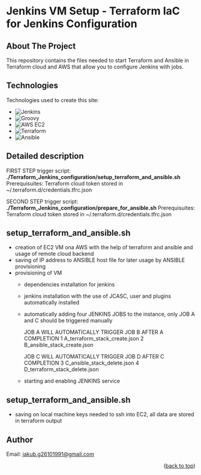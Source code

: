 # Jenkins VM Setup - Terraform IaC for Jenkins Configuration
<a name="readme-top"></a>
<!-- ABOUT THE PROJECT -->
## About The Project

This repository contains the files needed to start Terraform and Ansible in Terraform cloud and AWS that allow you to configure Jenkins with jobs.

<!-- TECHNOLOGIES -->
## Technologies

Technologies used to create this site:
* ![Jenkins](https://img.shields.io/badge/Jenkins-D24939?style=for-the-badge&logo=jenkins&logoColor=white)
* ![Groovy](https://img.shields.io/badge/Groovy-4298B8?style=for-the-badge&logo=apache%20groovy&logoColor=white)
* ![AWS EC2](https://img.shields.io/badge/AWS%20EC2-232F3E?style=for-the-badge&logo=amazon%20aws&logoColor=white)
* ![Terraform](https://img.shields.io/badge/Terraform-623CE4?style=for-the-badge&logo=terraform&logoColor=white)
* ![Ansible](https://img.shields.io/badge/Ansible-EE0000?style=for-the-badge&logo=ansible&logoColor=white)

<!-- DETAILED DESCRIPTION -->
## Detailed description

FIRST STEP
trigger script: **./Terraform_Jenkins_configuration/setup_terraform_and_ansible.sh**    
Prerequisuites: Terraform cloud token stored in ~/.terraform.d/credentials.tfrc.json  

SECOND STEP
trigger script: **./Terraform_Jenkins_configuration/prepare_for_ansible.sh** 
Prerequisuites: Terraform cloud token stored in ~/.terraform.d/credentials.tfrc.json

## setup_terraform_and_ansible.sh
- creation of EC2 VM ona AWS with the help of terraform and ansible and usage of remote cloud backend
- saving of IP address to ANSIBLE host file for later usage by ANSIBLE provisioning
- provisioning of VM
  - dependencies installation for jenkins
  - jenkins installation with the use of JCASC, user and plugins automatically installed
  - automatically adding four JENKINS JOBS to the instance, only JOB A and C should be triggered manually
    
    JOB A WILL AUTOMATICALLY TRIGGER JOB B AFTER A COMPLETION
    1 A_terraform_stack_create.json 
    2 B_ansible_stack_create.json
    
    JOB C WILL AUTOMATICALLY TRIGGER JOB D AFTER C COMPLETION
    3 C_ansible_stack_delete.json
    4 D_terraform_stack_delete.json

  - starting and enabling JENKINS service

## setup_terraform_and_ansible.sh
- saving on local machine keys needed to ssh into EC2, all data are stored in terraform output

<!-- AUTHOR -->
## Author
Email: jakub.g26101991@gmail.com




<p align="right">(<a href="#readme-top">back to top</a>)</p>
